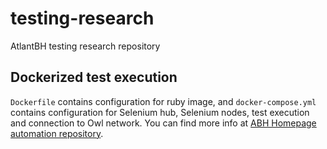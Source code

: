 # testing-research
AtlantBH testing research repository

## Dockerized test execution

`Dockerfile` contains configuration for ruby image, and `docker-compose.yml` contains configuration for Selenium hub, Selenium nodes, test execution and connection to Owl network. You can find more info at [ABH Homepage automation repository](https://github.com/ATLANTBH/abhhomepage-automation).
